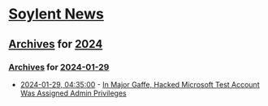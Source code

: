# [Soylent News](../../../README.md)

## [Archives](../../index.md) for [2024](../index.md)

### [Archives](../../index.md) for [2024-01-29](index.md)

* [2024-01-29, 04:35:00](https://soylentnews.org/article.pl?sid=24/01/28/0657210&from=rss) - [In Major Gaffe, Hacked Microsoft Test Account Was Assigned Admin Privileges](https://soylentnews.org/article.pl?sid=24/01/28/0657210&from=rss)
